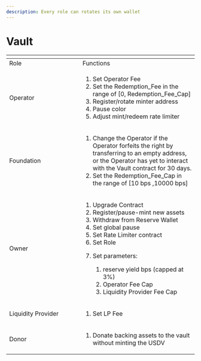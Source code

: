 ```yaml
---
description: Every role can rotates its own wallet
---
```


# Vault

<table data-header-hidden><thead><tr><th width="180"></th><th></th></tr></thead><tbody><tr><td>Role</td><td>Functions</td></tr><tr><td>Operator</td><td><ol><li>Set Operator Fee</li><li>Set the Redemption_Fee in the range of [0, Redemption_Fee_Cap]</li><li>Register/rotate minter address</li><li>Pause color</li><li>Adjust mint/redeem rate limiter</li></ol></td></tr><tr><td>Foundation</td><td><ol><li>Change the Operator if the Operator forfeits the right by transferring to an empty address, or the Operator has yet to interact with the Vault contract for 30 days. </li><li>Set the Redemption_Fee_Cap in the range of [10 bps ,10000 bps]</li></ol></td></tr><tr><td>Owner</td><td><ol><li>Upgrade Contract</li><li>Register/pause-mint new assets</li><li>Withdraw from Reserve Wallet</li><li>Set global pause</li><li>Set Rate Limiter contract</li><li>Set Role</li><li><p>Set parameters:</p><ol><li>reserve yield bps (capped at 3%)</li><li>Operator Fee Cap</li><li>Liquidity Provider Fee Cap</li></ol></li></ol></td></tr><tr><td>Liquidity Provider</td><td><ol><li>Set LP Fee</li></ol></td></tr><tr><td>Donor</td><td><ol><li>Donate backing assets to the vault without minting the USDV</li></ol></td></tr></tbody></table>
